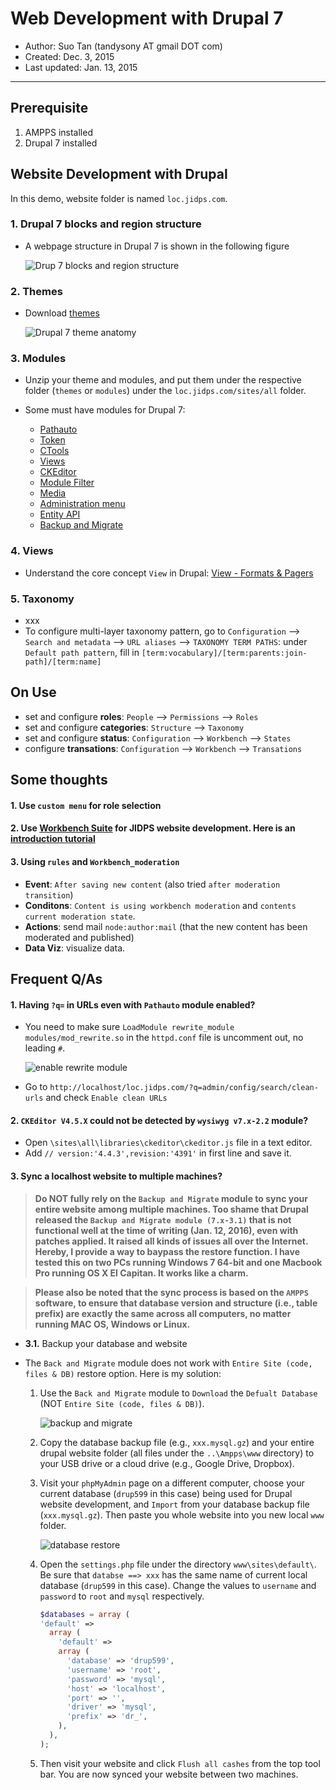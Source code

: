 # Web Development with Drupal 7

* Author: Suo Tan (tandysony AT gmail DOT com)
* Created: Dec. 3, 2015
* Last updated: Jan. 13, 2015

---

## Prerequisite
1. AMPPS installed
2. Drupal 7 installed

## Website Development with Drupal
In this demo, website folder is named `loc.jidps.com`.

### 1. Drupal 7 blocks and region structure
 * A webpage structure in Drupal 7 is shown in the following figure

   ![Drup  7 blocks and region structure](img/block-regions-highlighted.gif)

### 2. Themes
 * Download [themes](https://www.drupal.org/project/project_theme)

   ![Drupal 7 theme anatomy](img/drupal_7_theme_anatomy.png)

### 3. Modules
 * Unzip your theme and modules, and put them under the respective folder (`themes` or `modules`) under the `loc.jidps.com/sites/all` folder.
 * Some must have modules for Drupal 7:

    * [Pathauto](https://www.drupal.org/node/17345)
    * [Token](https://www.drupal.org/project/token)
    * [CTools](https://www.drupal.org/project/ctools)
    * [Views](https://www.drupal.org/project/views)
    * [CKEditor](https://www.drupal.org/project/ckeditor)
    * [Module Filter](https://www.drupal.org/project/module_filter)
    * [Media](https://www.drupal.org/project/media)
    * [Administration menu](https://www.drupal.org/project/admin_menu)
    * [Entity API](https://www.drupal.org/project/entity)
    * [Backup and Migrate](https://www.drupal.org/project/backup_migrate)

### 4. Views
 * Understand the core concept `View` in Drupal: [View - Formats & Pagers](https://www.youtube.com/watch?v=uDWs0ij6Dt0&index=25&list=PL15BE2E8313A4E809)

### 5. Taxonomy
 * xxx
 * To configure multi-layer taxonomy pattern, go to `Configuration` --> `Search and metadata` --> `URL aliases` --> `TAXONOMY TERM PATHS`: under `Default path pattern`, fill in `[term:vocabulary]/[term:parents:join-path]/[term:name]`

## On Use
 * set and configure **roles**: `People` --> `Permissions` --> `Roles`
 * set and configure **categories**: `Structure` --> `Taxonomy`
 * set and configure **status**: `Configuration` --> `Workbench` --> `States`
 * configure **transations**: `Configuration` --> `Workbench` --> `Transations`

## Some thoughts
#### 1. Use `custom menu` for role selection
#### 2. Use [Workbench Suite](https://www.drupal.org/documentation/modules/workbench) for JIDPS website development. Here is an [introduction tutorial](https://modulesunraveled.com/workbench)
#### 3. Using `rules` and `Workbench_moderation`
 * **Event**: `After saving new content` (also tried `after moderation transition`)
 * **Conditons**: `Content is using workbench moderation` and `contents current moderation state`.
 * **Actions**: send mail `node:author:mail` (that the new content has been moderated and published)
 * **Data Viz**: visualize data.

## Frequent Q/As

#### 1. Having `?q=` in URLs even with `Pathauto` module enabled?
 * You need to make sure `LoadModule rewrite_module modules/mod_rewrite.so` in the `httpd.conf` file is uncomment out, no leading `#`.

    ![enable rewrite module](img/Apache_modules.PNG)

* Go to `http://localhost/loc.jidps.com/?q=admin/config/search/clean-urls` and check `Enable clean URLs`

#### 2. `CKEditor V4.5.X` could not be detected by `wysiwyg v7.x-2.2` module?
  * Open `\sites\all\libraries\ckeditor\ckeditor.js` file in a text editor.
  * Add `// version:'4.4.3',revision:'4391'` in first line and save it.

#### 3. Sync a localhost website to multiple machines?

> **Do NOT fully rely on the `Backup and Migrate` module to sync your entire website among multiple machines. Too shame that Drupal released the `Backup and Migrate module (7.x-3.1)` that is not functional well at the time of writing (Jan. 12, 2016), even with patches applied. It raised all kinds of issues all over the Internet. Hereby, I provide a way to baypass the restore function. I have tested this on two PCs running Windows 7 64-bit and one Macbook Pro running OS X El Capitan. It works like a charm.**

 > **Please also be noted that the sync process is based on the `AMPPS` software, to ensure that database version and structure (i.e., table prefix) are exactly the same across all computers, no matter running MAC OS, Windows or Linux.**

  * **3.1.** Backup your database and website

  * The `Back and Migrate` module does not work with `Entire Site (code, files & DB)` restore option. Here is my solution:
    1. Use the `Back and Migrate` module to `Download` the `Defualt Database` (NOT `Entire Site (code, files & DB)`).

        ![backup and migrate](img/backup_migrate.png)

    2. Copy the database backup file (e.g., `xxx.mysql.gz`) and your entire drupal website folder (all files under the `..\Ampps\www` directory) to your USB drive or a cloud drive (e.g., Google Drive, Dropbox).
    3. Visit your `phpMyAdmin` page on a different computer, choose your current database (`drup599` in this case) being used for Drupal website development, and `Import` from your database backup file (`xxx.mysql.gz`). Then paste you whole website into you new local `www` folder.

        ![database restore](img/database_restore.png)

    4. Open the `settings.php` file under the directory `www\sites\default\`. Be sure that `databse ==> xxx` has the same name of current local database (`drup599` in this case). Change the values to `username` and `password` to `root` and `mysql` respectively.
        ```php
        $databases = array (
        'default' =>
          array (
            'default' =>
            array (
              'database' => 'drup599',
              'username' => 'root',
              'password' => 'mysql',
              'host' => 'localhost',
              'port' => '',
              'driver' => 'mysql',
              'prefix' => 'dr_',
            ),
          ),
        );
        ```

    5. Then visit your website and click `Flush all cashes` from the top tool bar. You are now synced your website between two machines.
